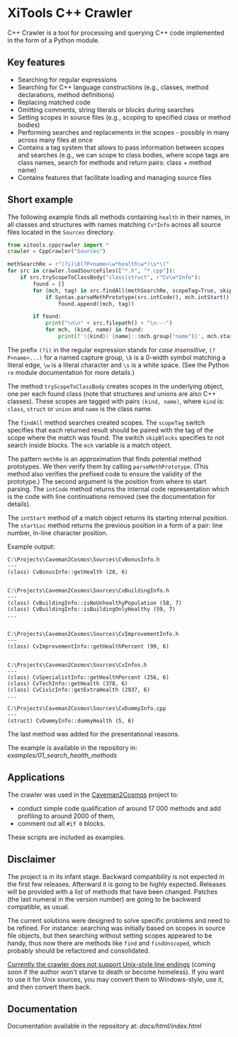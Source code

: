 # XiTools C++ Crawler

C++ Crawler is a tool for processing and querying C++ code implemented in the form of a Python module.

## Key features

* Searching for regular expressions
* Searching for C++ language constructions (e.g., classes, method declarations, method definitions)
* Replacing matched code
* Omitting comments, string literals or blocks during searches
* Setting scopes in source files (e.g., scoping to specified class or method bodies)
* Performing searches and replacements in the scopes - possibly in many across many files at once
* Contains a tag system that allows to pass information between scopes and searches (e.g., we can scope to
class bodies, where scope tags are class names, search for methods and return pairs: class + method name)
* Contains features that facilitate loading and managing source files

## Short example

The following example finds all methods containing `health` in their names, in 
all classes and structures with names matching `Cv*Info` across all source files located in the `Sources` directory.

```python
from xitools.cppcrawler import *
crawler = CppCrawler("Sources")

methSearchRe = r"(?i)\b(?P<name>\w*health\w*)\s*\("
for src in crawler.loadSourceFiles(["*.h", "*.cpp"]):
    if src.tryScopeToClassBody("class|struct", r"Cv\w*Info"):
        found = []
        for (mch, tag) in src.findAll(methSearchRe, scopeTag=True, skipBlocks=True):
            if Syntax.parseMethPrototype(src.intCode(), mch.intStart()):
                found.append((mch, tag))

        if found:
            print("\n\n" + src.filepath() + "\n---")
            for mch, (kind, name) in found:
                print(f'({kind}) {name}::{mch.group("name")}', mch.startLoc())
```

The prefix `(?i)` in the regular expression stands for *case insensitive*, `(?P<name>...)` for a named capture group, 
`\b` is a 0-width symbol matching a literal edge, `\w` is a literal character and `\s` is a white space. (See
the Python `re` module  documentation for more details.)

The method `tryScopeToClassBody` creates scopes in the underlying object, one per each found class (note that 
structures and unions are also C++ classes). These scopes are tagged with pairs `(kind, name)`, where 
`kind` is: `class`, `struct` or `union` and `name` is the class name.

The `findAll` method searches created scopes. The `scopeTag` switch specifies that each 
returned result should be paired with the tag of the scope where the match was found. The switch `skipBlocks` 
specifies to not search inside blocks. The `mch` variable is a match object.

The pattern `methRe` is an approximation that finds potential method prototypes.
We then verify them by calling `parseMethPrototype`. (This method also verifies the prefixed code to ensure the
validity of the prototype.) The second argument is the position from where to start parsing. The `intCode` 
method returns the internal code representation which is the code with line continuations removed 
(see the documentation for details).

The `intStart` method of a match object returns its starting internal position. The `startLoc` method 
returns the previous position in a form of a pair: line number, in-line character position.


Example output:
```
C:\Projects\Caveman2Cosmos\Sources\CvBonusInfo.h
---
(class) CvBonusInfo::getHealth (28, 6)


C:\Projects\Caveman2Cosmos\Sources\CvBuildingInfo.h
---
(class) CvBuildingInfo::isNoUnhealthyPopulation (58, 7)
(class) CvBuildingInfo::isBuildingOnlyHealthy (59, 7)
...


C:\Projects\Caveman2Cosmos\Sources\CvImprovementInfo.h
---
(class) CvImprovementInfo::getHealthPercent (99, 6)


C:\Projects\Caveman2Cosmos\Sources\CvInfos.h
---
(class) CvSpecialistInfo::getHealthPercent (256, 6)
(class) CvTechInfo::getHealth (378, 6)
(class) CvCivicInfo::getExtraHealth (2937, 6)
...

C:\Projects\Caveman2Cosmos\Sources\CvDummyInfo.cpp
---
(struct) CvDummyInfo::dummyHealth (5, 6)
```

The last method was added for the presentational reasons.

The example is available in the repository in: *examples/01_search_health_methods*

## Applications

The crawler was used in the [Caveman2Cosmos](https://www.moddb.com/mods/caveman2cosmos) project to:
* conduct simple code qualification of around 17 000 methods and add profiling to around 2000 of them,
* comment out all `#if 0` blocks.

These scripts are included as examples.

## Disclaimer

The project is in its infant stage. Backward compatibility is not expected in the first few releases.
Afterward it is going to be highly expected. Releases will be provided with a list of methods that have been
changed. Patches (the last numeral in the version number) are going to be backward compatible, as usual.

The current solutions were designed to solve specific problems and need to be refined. For instance:
searching was initially based on scopes in source file objects, but then searching
without setting scopes appeared to be handy, thus now there are methods like `find` and `findUnscoped`, which
probably should be refactored and consolidated. 

<u>Currently the crawler does not support Unix-style line endings</u> (coming soon if the author won't starve to 
death or become homeless).
If you want to use it for Unix sources, you may convert them to Windows-style, use it, and 
then convert them back.

## Documentation

Documentation available in the repository at: *docs/html/index.html*
